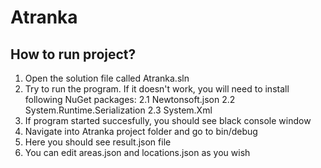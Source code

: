 # Atranka
## How to run project?
1. Open the solution file called Atranka.sln
2. Try to run the program. If it doesn't work, you will need to install following NuGet packages:
   2.1 Newtonsoft.json
   2.2 System.Runtime.Serialization
   2.3 System.Xml
3. If program started succesfully, you should see black console window
4. Navigate into Atranka project folder and go to bin/debug
5. Here you should see result.json file
6. You can edit areas.json and locations.json as you wish
